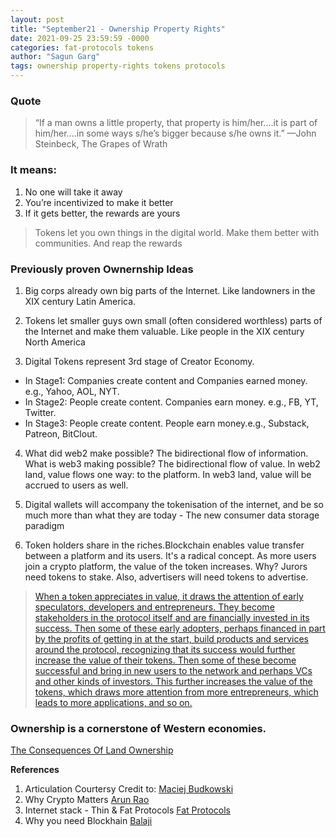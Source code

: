 ```yaml
---
layout: post
title: "September21 - Ownership Property Rights"
date: 2021-09-25 23:59:59 -0000
categories: fat-protocols tokens
author: "Sagun Garg"
tags: ownership property-rights tokens protocols
---
```


### Quote

> “If a man owns a little property, that property is him/her.…it is part of him/her….in some ways s/he’s bigger because s/he owns it.” —John Steinbeck, The Grapes of Wrath

### It means:

1. No one will take it away
2. You’re incentivized to make it better
3. If it gets better, the rewards are yours

> Tokens let you own things in the digital world. Make them better with communities. And reap the rewards

### Previously proven Ownernship Ideas

1. Big corps already own big parts of the Internet. Like landowners in the XIX century Latin America.

2. Tokens let smaller guys own small (often considered worthless) parts of the Internet and make them valuable. Like people in the XIX century North America

3. Digital Tokens represent 3rd stage of Creator Economy.
 - In Stage1: Companies create content and Companies earned money. e.g., Yahoo, AOL, NYT.
 - In Stage2: People create content. Companies earn money. e.g., FB, YT, Twitter.
 - In Stage3: People create content. People earn money.e.g., Substack, Patreon, BitClout.

4. What did web2 make possible? The bidirectional flow of information. What is web3 making possible? The bidirectional flow of value. In web2 land, value flows one way: to the platform. In web3 land, value will be accrued to users as well.

5. Digital wallets will accompany the tokenisation of the internet, and be so much more than what they are today - The new consumer data storage paradigm

6. Token holders share in the riches.Blockchain enables value transfer between a platform and its users. It's a radical concept. As more users join a crypto platform, the value of the token increases. Why? Jurors need tokens to stake. Also, advertisers will need tokens to advertise.

> [When a token appreciates in value, it draws the attention of early speculators, developers and entrepreneurs. They become stakeholders in the protocol itself and are financially invested in its success. Then some of these early adopters, perhaps financed in part by the profits of getting in at the start, build products and services around the protocol, recognizing that its success would further increase the value of their tokens. Then some of these become successful and bring in new users to the network and perhaps VCs and other kinds of investors. This further increases the value of the tokens, which draws more attention from more entrepreneurs, which leads to more applications, and so on.](https://www.usv.com/writing/2016/08/fat-protocols/)

### Ownership is a cornerstone of Western economies. 
[The Consequences Of Land Ownership](https://www.hoover.org/research/consequences-land-ownership)

**References**
1. Articulation Courtersy Credit to: [Maciej Budkowski](https://twitter.com/MaciejBudkowski)
2. Why Crypto Matters [Arun Rao](https://raohacker.com/why-crypto-matters-and-its-a-lot-more-than-bitcoin/)
3. Internet stack - Thin & Fat Protocols [Fat Protocols](https://www.usv.com/writing/2016/08/fat-protocols/)
4. Why you need Blockhain [Balaji](https://balajis.com/yes-you-may-need-a-blockchain/)